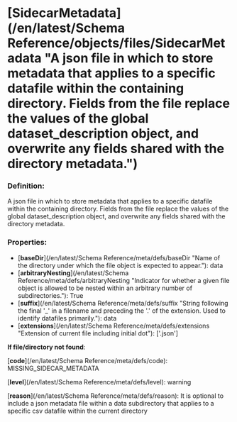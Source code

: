 # [SidecarMetadata](/en/latest/Schema Reference/objects/files/SidecarMetadata "A json file in which to store metadata that applies to a specific datafile within the containing directory. Fields from the file replace the values of the global dataset_description object, and overwrite any fields shared with the directory metadata.")

### Definition:

A json file in which to store metadata that applies to a specific datafile within the containing directory. Fields from the file replace the values of the global dataset_description object, and overwrite any fields shared with the directory metadata.

### Properties:

- [**baseDir**](/en/latest/Schema Reference/meta/defs/baseDir "Name of the directory under which the file object is expected to appear."): data
- [**arbitraryNesting**](/en/latest/Schema Reference/meta/defs/arbitraryNesting "Indicator for whether a given file object is allowed to be nested within an arbitrary number of subdirectories."): True
- [**suffix**](/en/latest/Schema Reference/meta/defs/suffix "String following the final '_' in a filename and preceding the '.' of the extension. Used to identify datafiles primarily."): data
- [**extensions**](/en/latest/Schema Reference/meta/defs/extensions "Extension of current file including initial dot"): ['.json']

**If file/directory not found**:

[**code**](/en/latest/Schema Reference/meta/defs/code): MISSING_SIDECAR_METADATA

[**level**](/en/latest/Schema Reference/meta/defs/level): warning

[**reason**](/en/latest/Schema Reference/meta/defs/reason): It is optional to include a json metadata file within a data subdirectory that applies to a specific csv datafile within the current directory